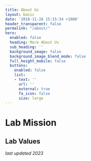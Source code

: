 ```yaml
---
title: About Us
layout: basic
date: '2018-11-28 15:15:34 +1000'
header_transparent: false
permalink: "/about/"
hero:
  enabled: false
  heading: More About Us
  sub_heading: ''
  background_image: false
  background_image_blend_mode: false
  full_height_mobile: false
  buttons:
    enabled: false
    list:
    - text: ''
      url: ''
      external: true
      fa_icon: false
      size: large
---
```


# Lab Mission
## Lab Values
*last updated 2023*
